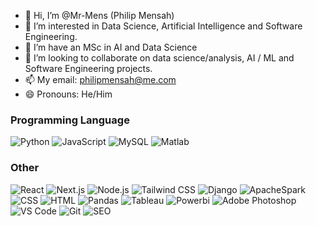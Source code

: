 - 👋 Hi, I’m @Mr-Mens (Philip Mensah)
- 👀 I’m interested in Data Science, Artificial Intelligence and Software Engineering.
- 🌱 I’m have an MSc in AI and Data Science
- 💞️ I’m looking to collaborate on data science/analysis, AI / ML and Software Engineering projects.
- 📫 My email: philipmensah@me.com
- 😄 Pronouns: He/Him

<!---
Mr-Mens/Mr-Mens is a ✨ special ✨ repository because its `README.md` (this file) appears on your GitHub profile.
You can click the Preview link to take a look at your changes.
--->

### Programming Language
![Python](https://img.shields.io/badge/-Python-3776AB?style=flat&logo=python&logoColor=white)
![JavaScript](https://img.shields.io/badge/-JavaScript-F7DF1E?style=flat&logo=javascript&logoColor=black)
![MySQL](https://img.shields.io/badge/-MySQL-4479A1?style=flat&logo=mysql&logoColor=white)
![Matlab](https://img.shields.io/badge/-Matlab-396CB2?style=flat&logo=matlab&logoColor=white)


### Other
![React](https://img.shields.io/badge/-React-61DAFB?style=flat&logo=react&logoColor=black)
![Next.js](https://img.shields.io/badge/-Next.js-000000?style=flat&logo=next.js&logoColor=white)
![Node.js](https://img.shields.io/badge/-Node.js-339933?style=flat&logo=node.js&logoColor=white)
![Tailwind CSS](https://img.shields.io/badge/-Tailwind%20CSS-38B2AC?style=flat&logo=tailwindcss&logoColor=white)
![Django](https://img.shields.io/badge/-Django-092E20?style=flat&logo=django&logoColor=white)
![ApacheSpark](https://img.shields.io/badge/-apachespark-E25A1C?style=flat&logo=apachespark&logoColor=white)
![CSS](https://img.shields.io/badge/-CSS-1572B6?style=flat&logo=css3&logoColor=white)
![HTML](https://img.shields.io/badge/-HTML-E34F26?style=flat&logo=html5&logoColor=white)
![Pandas](https://img.shields.io/badge/-pandas-150458?style=flat&logo=pandas&logoColor=white)
![Tableau](https://img.shields.io/badge/-tableau-E97627?style=flat&logo=tableau&logoColor=white)
![Powerbi](https://img.shields.io/badge/-powerbi-F2C811?style=flat&logo=powerbi&logoColor=white)
![Adobe Photoshop](https://img.shields.io/badge/-adobephotoshop-31A8FF?style=flat&logo=adobephotoshop&logoColor=white)
![VS Code](https://img.shields.io/badge/-VS%20Code-007ACC?style=flat&logo=visualstudiocode&logoColor=white)
![Git](https://img.shields.io/badge/-Git-F05032?style=flat&logo=git&logoColor=white)
![SEO](https://img.shields.io/badge/-SEO-3268C0?style=flat&logo=google&logoColor=white)
